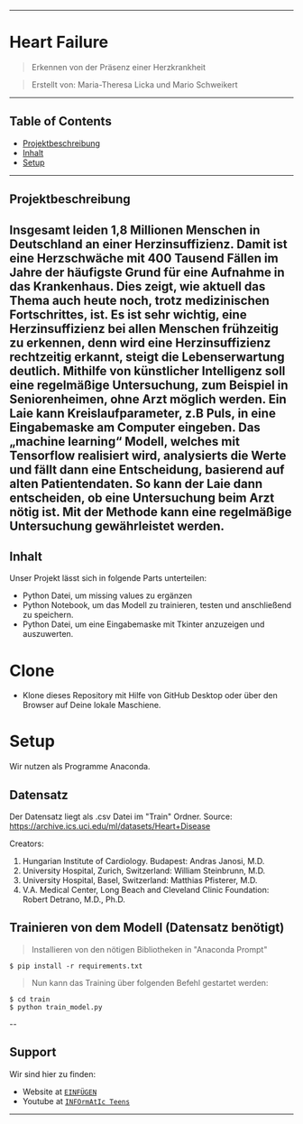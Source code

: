 <a href="https://raw.githubusercontent.com/MareSeestern/VineLeafDisease/master/res/IMG_2417.JPG?token=AK7DBRW6IEW2N3ABYX6NDZ27ND43U" title="vine" alt="vine"></a>

---

# Heart Failure

> Erkennen von der Präsenz einer Herzkrankheit

> Erstellt von: Maria-Theresa Licka und Mario Schweikert

---

## Table of Contents 

- [Projektbeschreibung](#Projektschreibung)
- [Inhalt](#Inhalt)
- [Setup](#Setup)


---

## Projektbeschreibung
Insgesamt leiden 1,8 Millionen Menschen in Deutschland an einer Herzinsuffizienz. Damit ist eine Herzschwäche mit 400 Tausend Fällen im Jahre der häufigste Grund für eine Aufnahme in das Krankenhaus. Dies zeigt, wie aktuell das Thema auch heute noch, trotz medizinischen Fortschrittes, ist.  Es ist sehr wichtig, eine Herzinsuffizienz bei allen Menschen frühzeitig  zu erkennen, denn wird eine Herzinsuffizienz rechtzeitig erkannt, steigt die Lebenserwartung deutlich. Mithilfe von künstlicher Intelligenz soll eine regelmäßige Untersuchung, zum Beispiel in Seniorenheimen, ohne Arzt möglich werden. Ein Laie kann Kreislaufparameter, z.B Puls, in eine Eingabemaske am Computer eingeben. Das „machine learning“ Modell, welches mit Tensorflow realisiert wird, analysierts die Werte und fällt dann eine Entscheidung, basierend auf alten Patientendaten. So kann der Laie dann entscheiden, ob eine Untersuchung beim Arzt nötig ist. Mit der Methode kann eine regelmäßige Untersuchung gewährleistet werden. 
---

## Inhalt

Unser Projekt lässt sich in folgende Parts unterteilen:
- Python Datei, um missing values zu ergänzen
- Python Notebook, um das Modell zu trainieren, testen und anschließend zu speichern.
- Python Datei, um eine Eingabemaske mit Tkinter anzuzeigen und auszuwerten.


# Clone

- Klone dieses Repository mit Hilfe von GitHub Desktop oder über den Browser auf Deine lokale Maschiene.

# Setup
Wir nutzen als Programme Anaconda. 

## Datensatz
Der Datensatz liegt als .csv Datei im "Train" Ordner. Source: <a href="https://archive.ics.uci.edu/ml/datasets/Heart+Disease">https://archive.ics.uci.edu/ml/datasets/Heart+Disease</a>

Creators:

1. Hungarian Institute of Cardiology. Budapest: Andras Janosi, M.D.
2. University Hospital, Zurich, Switzerland: William Steinbrunn, M.D.
3. University Hospital, Basel, Switzerland: Matthias Pfisterer, M.D.
4. V.A. Medical Center, Long Beach and Cleveland Clinic Foundation: Robert Detrano, M.D., Ph.D. 

## Trainieren von dem Modell (Datensatz benötigt)

> Installieren von den nötigen Bibliotheken in "Anaconda Prompt"

```shell
$ pip install -r requirements.txt
```

> Nun kann das Training über folgenden Befehl gestartet werden:

```shell
$ cd train
$ python train_model.py
```



--

## Support

Wir sind hier zu finden:

- Website at <a href="google.com" target="_blank">`EINFÜGEN`</a>
- Youtube at <a href="https://www.youtube.com/channel/UCsGZt4UtInZ01tBjM1B-FbQ?view_as=subscriber" target="_blank">`INFOrmAtIc Teens`</a>


---


